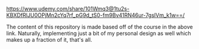 https://www.udemy.com/share/101Wmq3@1tu2s-KBXDfRlJU0OPjMn2cYq7rf_pG9d_tS0-fm9Bv41RN46ur-7gslVm_k1w==/

The content of this repository is made based off of the course in the above link. Naturally, implementing just a bit of my personal design as well which makes up a fraction of it, that's all.
